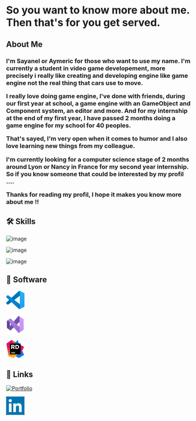 
# So you want to know more about me. Then that's for you get served.




## About Me
<h3>I'm Sayanel or Aymeric for those who want to use my name. I'm currently a student in video game developement, more precisely i really like creating and developing engine like game engine not the real thing that cars use to move.

I really love doing game engine, I've done with friends, during our first year at school, a game engine with an GameObject and Component system, an editor and more. And for my internship at the end of my first year, I have passed 2 months doing a game engine for my school for 40 peoples.

That's sayed, I'm very open when it comes to humor and I also love learning new things from my colleague.

I'm currently looking for a computer science stage of 2 months around Lyon or Nancy in France for my second year internship. So if you know someone that could be interested by my profil ....

Thanks for reading my profil, I hope it makes you know more about me !!</h3>

## 🛠 Skills
![image](https://img.shields.io/badge/C-white?style=for-the-badge&logo=C&labelColor=8102AD&color=black)

![image](https://img.shields.io/badge/C%2B%2B-white?style=for-the-badge&logo=C%2B%2B&logoColor=white&logoSize=auto&labelColor=blue&color=black)

![image](https://img.shields.io/badge/python-white?style=for-the-badge&logo=Python&logoColor=white&logoSize=auto&labelColor=blue&color=black)


## 💾 Software

![image](/resources/Visual_Studio_Code_1.35_icon.png)

![image](/resources/Visual_Studio_Icon_2022.png)

![image](/resources/JetBrains_Rider_Icon.png)


## 🔗 Links
<a href="https://portfolio-aymeric-matte.my.canva.site/" target="_blank"><img src="https://img.shields.io/badge/Portfolio-white?style=for-the-badge&color=black" alt="Portfolio" width="150" height="42"></a>

<a href="https://www.linkedin.com/in/aymeric-matte/" target="_blank"><img src="/resources/LinkedIn_logo_initials.jpg" alt="Linkedin"></a>

